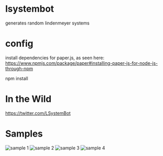 lsystembot
=========

generates random lindenmeyer systems

config
=====

install dependencies for paper.js, as seen here: https://www.npmjs.com/package/paper#installing-paper-js-for-node-js-through-npm

npm install

In the Wild
====

https://twitter.com/LSystemBot


Samples
====
![sample 1](https://pbs.twimg.com/media/CF2jRjPUMAEFJYD.png)
![sample 2](https://pbs.twimg.com/media/B_nbDIXWAAAKaOl.png)
![sample 3](https://pbs.twimg.com/media/CGR3ltJUIAAj9wO.png)
![sample 4](https://pbs.twimg.com/media/CF3Mf85UgAEzzwt.png)
